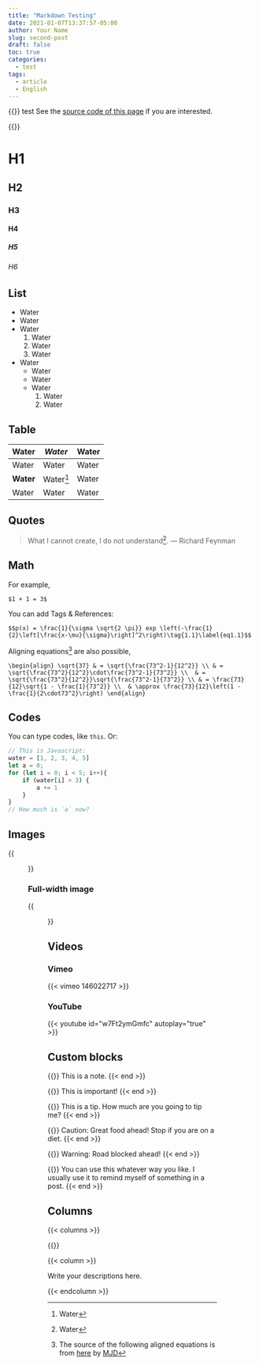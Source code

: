 ```yaml
---
title: "Markdown Testing"
date: 2021-01-07T13:37:57-05:00
author: Your Name
slug: second-post
draft: false
toc: true
categories:
  - test
tags:
  - article
  - English
---
```


{{<block class="reminder">}}
test 
See the [source code of this page](https://raw.githubusercontent.com/hongtaoh/hugo-ht-exampleSite/master/content/en/posts/2021-01-07-test.md) if you are interested. 

{{<end>}}

# H1
## H2
### H3
#### H4
##### H5
###### H6

## List 

- Water
- Water
- Water
  1. Water
  2. Water
  3. Water
- Water
  - Water
  - Water
  - Water
    1. Water
    2. Water

## Table

| Water | *Water* | Water |
|---------|---------|---------|
| Water | Water | Water |
| **Water** | Water[^1] | Water |
| Water | Water | Water |

## Quotes

> What I cannot create, I do not understand[^2]. — Richard Feynman

## Math

For example, 

`$1 + 1 = 3$`

You can add Tags & References:

`$$p(x) = \frac{1}{\sigma \sqrt{2 \pi}} exp \left(-\frac{1}{2}\left[\frac{x-\mu}{\sigma}\right]^2\right)\tag{1.1}\label{eq1.1}$$`

Aligning equations[^3] are also possible, 

`\begin{align}
\sqrt{37} & = \sqrt{\frac{73^2-1}{12^2}} \\
 & = \sqrt{\frac{73^2}{12^2}\cdot\frac{73^2-1}{73^2}} \\ 
 & = \sqrt{\frac{73^2}{12^2}}\sqrt{\frac{73^2-1}{73^2}} \\
 & = \frac{73}{12}\sqrt{1 - \frac{1}{73^2}} \\ 
 & \approx \frac{73}{12}\left(1 - \frac{1}{2\cdot73^2}\right)
\end{align}`

## Codes

You can type codes, like `this`. Or:

```javascript
// This is Javascript:
water = [1, 2, 3, 4, 5]
let a = 0;
for (let i = 0; i < 5; i++){
	if (water[i] > 3) {
		a += 1
	}
}
// How much is `a` now?
```

## Images

{{<figure src="https://www.rd.com/wp-content/uploads/2016/09/fall-photos-Iowa_Stewart.jpg" title="Title: Beautiful autum" caption="Caption: Isn't it beautiful?">}}

### Full-width image
{{<figure src="https://hongtaoh.com/media/cnblog/sgs/sgs-hostel.jpg" caption="On the balcony of a hostel in Interlaken, Switzerland, by Hongtao Hao in May 2017 " class="fullwidth">}}

## Videos

### Vimeo

{{< vimeo 146022717 >}}

### YouTube

{{< youtube id="w7Ft2ymGmfc" autoplay="true" >}}

## Custom blocks
{{<block class="note" >}}
This is a note.
{{< end >}}

{{<block class="important" >}}
This is important!
{{< end >}}

{{<block class="tip" >}}
This is a tip. How much are you going to tip me?
{{< end >}}

{{<block class="caution" >}}
Caution: Great food ahead! Stop if you are on a diet.
{{< end >}}

{{<block class="warning" >}}
Warning: Road blocked ahead!
{{< end >}}

{{<block class="reminder" >}}
You can use this whatever way you like. I usually use it to remind myself of something in a post. 
{{< end >}}

## Columns
{{< columns >}}

{{<figure-a src="https://animalcorner.org/wp-content/uploads/2020/07/Japanese-Dog-Breeds-Akita.jpg" link="/" >}}

{{< column >}}

Write your descriptions here. 

{{< endcolumn >}}

[^1]: Water
[^2]: Water
[^3]: The source of the following aligned equations is from [here](https://math.meta.stackexchange.com/a/5024) by [MJD](https://math.meta.stackexchange.com/users/25554/mjd)